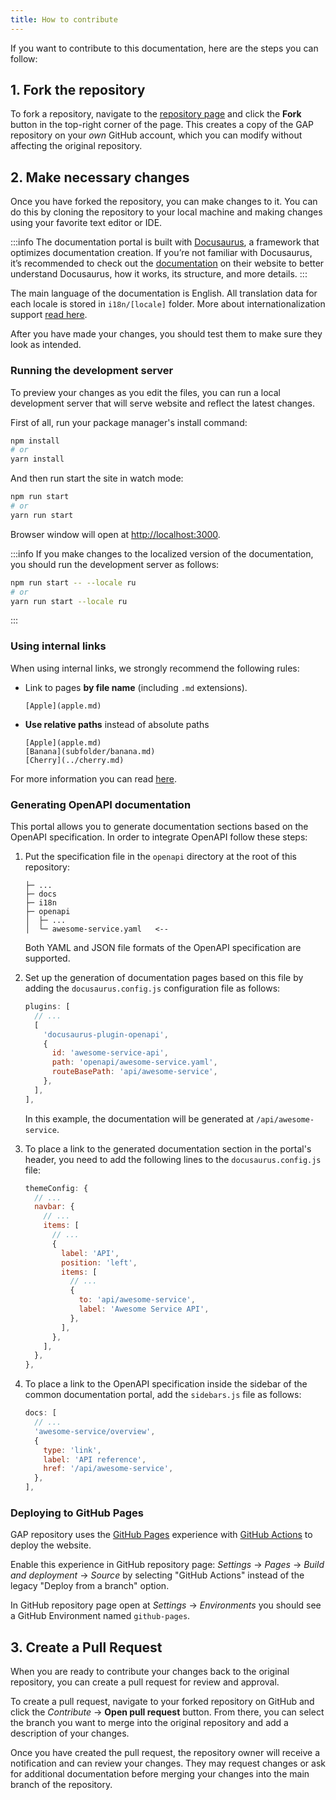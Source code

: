 ```yaml
---
title: How to contribute
---
```


If you want to contribute to this documentation, here are the steps you can follow:

## 1. Fork the repository

To fork a repository, navigate to the [repository page](https://github.com/GaijinEntertainment/GaijinApplicationPlatform) and click the **Fork** button in the top-right corner of the page. This creates a copy of the GAP repository on your _own_ GitHub account, which you can modify without affecting the original repository.

## 2. Make necessary changes

Once you have forked the repository, you can make changes to it. You can do this by cloning the repository to your local machine and making changes using your favorite text editor or IDE.

:::info
The documentation portal is built with [Docusaurus](https://docusaurus.io), a framework that optimizes documentation creation. If you’re not familiar with Docusaurus, it’s recommended to check out the [documentation](https://docusaurus.io/docs) on their website to better understand Docusaurus, how it works, its structure, and more details.
:::

The main language of the documentation is English. All translation data for each locale is stored in `i18n/[locale]` folder. More about internationalization support [read here](https://docusaurus.io/docs/i18n/introduction).

After you have made your changes, you should test them to make sure they look as intended.

### Running the development server

To preview your changes as you edit the files, you can run a local development server that will serve website and reflect the latest changes.

First of all, run your package manager's install command:

```bash
npm install
# or
yarn install
```

And then run start the site in watch mode:

```bash
npm run start
# or
yarn run start
```

Browser window will open at [http://localhost:3000](http://localhost:3000).

:::info
If you make changes to the localized version of the documentation, you should run the development server as follows:

```bash
npm run start -- --locale ru
# or
yarn run start --locale ru
```

:::

### Using internal links

When using internal links, we strongly recommend the following rules:

- Link to pages **by file name** (including `.md` extensions).

  ```
  [Apple](apple.md)
  ```

- **Use relative paths** instead of absolute paths
  ```
  [Apple](apple.md)
  [Banana](subfolder/banana.md)
  [Cherry](../cherry.md)
  ```

For more information you can read [here](https://docusaurus.io/docs/markdown-features/links).

### Generating OpenAPI documentation

This portal allows you to generate documentation sections based on the OpenAPI specification. In order to integrate OpenAPI follow these steps:

1. Put the specification file in the `openapi` directory at the root of this repository:

   ```
   ├─ ...
   ├─ docs
   ├─ i18n
   ├─ openapi
   │  ├─ ...
   │  └─ awesome-service.yaml   <--
   ```

   Both YAML and JSON file formats of the OpenAPI specification are supported.

2. Set up the generation of documentation pages based on this file by adding the `docusaurus.config.js` configuration file as follows:

   ```js
   plugins: [
     // ...
     [
       'docusaurus-plugin-openapi',
       {
         id: 'awesome-service-api',
         path: 'openapi/awesome-service.yaml',
         routeBasePath: 'api/awesome-service',
       },
     ],
   ],
   ```

   In this example, the documentation will be generated at `/api/awesome-service`.

3. To place a link to the generated documentation section in the portal's header, you need to add the following lines to the `docusaurus.config.js` file:

   ```js
   themeConfig: {
     // ...
     navbar: {
       // ...
       items: [
         // ...
         {
           label: 'API',
           position: 'left',
           items: [
             // ...
             {
               to: 'api/awesome-service',
               label: 'Awesome Service API',
             },
           ],
         },
       ],
     },
   },
   ```

4. To place a link to the OpenAPI specification inside the sidebar of the common documentation portal, add the `sidebars.js` file as follows:
   ```js
   docs: [
     // ...
     'awesome-service/overview',
     {
       type: 'link',
       label: 'API reference',
       href: '/api/awesome-service',
     },
   ],
   ```

### Deploying to GitHub Pages

GAP repository uses the [GitHub Pages](https://docs.github.com/en/pages) experience with [GitHub Actions](https://docs.github.com/en/actions) to deploy the website.

Enable this experience in GitHub repository page: _Settings_ → _Pages_ → _Build and deployment_ → _Source_ by selecting "GitHub Actions" instead of the legacy "Deploy from a branch" option.

In GitHub repository page open at _Settings_ → _Environments_ you should see a GitHub Environment named `github-pages`.

## 3. Create a Pull Request

When you are ready to contribute your changes back to the original repository, you can create a pull request for review and approval.

To create a pull request, navigate to your forked repository on GitHub and click the _Contribute_ → **Open pull request** button. From there, you can select the branch you want to merge into the original repository and add a description of your changes.

Once you have created the pull request, the repository owner will receive a notification and can review your changes. They may request changes or ask for additional documentation before merging your changes into the main branch of the repository.
